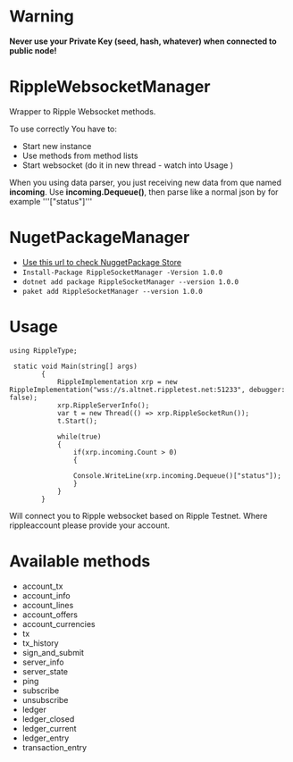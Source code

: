 # Warning

**Never use your Private Key (seed, hash, whatever) when connected to public node!**

# RippleWebsocketManager
Wrapper to Ripple Websocket methods.

To use correctly You have to:

 - Start new instance
 - Use methods from method lists 
 - Start websocket (do it in new thread - watch into Usage ) 
 
 
 When you using data parser, you just receiving new data from que named **incoming**. Use **incoming.Dequeue()**, then parse like a normal json by for example '''["status"]''' 

# NugetPackageManager
- [Use this url to check NuggetPackage Store](https://www.nuget.org/packages/RippleSocketManager/ "Use this url to check NuggetPackage Store")
- ```Install-Package RippleSocketManager -Version 1.0.0	```
- ```dotnet add package RippleSocketManager --version 1.0.0	```
- ```paket add RippleSocketManager --version 1.0.0```

# Usage
```
using RippleType;

 static void Main(string[] args)
        {
            RippleImplementation xrp = new RippleImplementation("wss://s.altnet.rippletest.net:51233", debugger: false);
            xrp.RippleServerInfo();
            var t = new Thread(() => xrp.RippleSocketRun());
            t.Start();

            while(true)
            {
                if(xrp.incoming.Count > 0)
                {

                Console.WriteLine(xrp.incoming.Dequeue()["status"]);
                }
            }
        }
```
Will connect you to Ripple websocket based on Ripple Testnet. Where rippleaccount please provide your account.  

# Available methods
- account_tx 
-  account_info 
-  account_lines 
-  account_offers 
-  account_currencies 
-  tx 
-  tx_history 
-  sign_and_submit 
-  server_info 
-  server_state 
-  ping 
-  subscribe 
-  unsubscribe 
-  ledger 
-  ledger_closed 
-  ledger_current 
-  ledger_entry 
-  transaction_entry 
